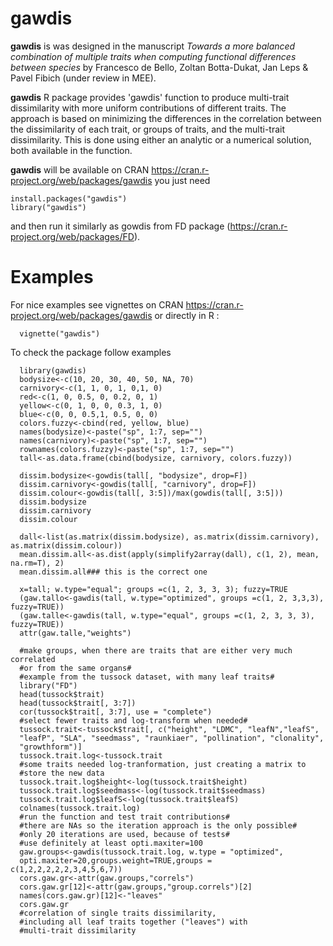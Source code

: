 gawdis
======

**gawdis** is was designed in the manuscript *Towards a more balanced combination of multiple traits when computing functional differences between species* by Francesco de Bello, Zoltan Botta-Dukat, Jan Leps & Pavel Fibich (under review in MEE).

**gawdis** R package provides 'gawdis' function to produce multi-trait dissimilarity with more uniform contributions of different traits. The approach is based on minimizing the differences in the correlation between the dissimilarity of each trait, or groups of traits, and the multi-trait dissimilarity. This is done using either an analytic or a numerical solution, both available in the function.

**gawdis** will be available on CRAN https://cran.r-project.org/web/packages/gawdis you just need

```
install.packages("gawdis")
library("gawdis")
```

and then run it similarly as gowdis from FD package (https://cran.r-project.org/web/packages/FD).

Examples
======
For nice examples see vignettes on CRAN https://cran.r-project.org/web/packages/gawdis or directly in R :
```
  vignette("gawdis")
```
To check the package follow examples
```
  library(gawdis)
  bodysize<-c(10, 20, 30, 40, 50, NA, 70)
  carnivory<-c(1, 1, 0, 1, 0,1, 0)
  red<-c(1, 0, 0.5, 0, 0.2, 0, 1)
  yellow<-c(0, 1, 0, 0, 0.3, 1, 0)
  blue<-c(0, 0, 0.5,1, 0.5, 0, 0)
  colors.fuzzy<-cbind(red, yellow, blue)
  names(bodysize)<-paste("sp", 1:7, sep="")
  names(carnivory)<-paste("sp", 1:7, sep="")
  rownames(colors.fuzzy)<-paste("sp", 1:7, sep="")
  tall<-as.data.frame(cbind(bodysize, carnivory, colors.fuzzy))
  
  dissim.bodysize<-gowdis(tall[, "bodysize", drop=F])
  dissim.carnivory<-gowdis(tall[, "carnivory", drop=F])
  dissim.colour<-gowdis(tall[, 3:5])/max(gowdis(tall[, 3:5]))
  dissim.bodysize
  dissim.carnivory
  dissim.colour
  
  dall<-list(as.matrix(dissim.bodysize), as.matrix(dissim.carnivory), as.matrix(dissim.colour))
  mean.dissim.all<-as.dist(apply(simplify2array(dall), c(1, 2), mean, na.rm=T), 2)
  mean.dissim.all### this is the correct one
  
  x=tall; w.type="equal"; groups =c(1, 2, 3, 3, 3); fuzzy=TRUE
  (gaw.tallo<-gawdis(tall, w.type="optimized", groups =c(1, 2, 3,3,3), fuzzy=TRUE))
  (gaw.talle<-gawdis(tall, w.type="equal", groups =c(1, 2, 3, 3, 3), fuzzy=TRUE))
  attr(gaw.talle,"weights")
  
  #make groups, when there are traits that are either very much correlated
  #or from the same organs#
  #example from the tussock dataset, with many leaf traits#
  library("FD")
  head(tussock$trait)
  head(tussock$trait[, 3:7])
  cor(tussock$trait[, 3:7], use = "complete")
  #select fewer traits and log-transform when needed#
  tussock.trait<-tussock$trait[, c("height", "LDMC", "leafN","leafS",
  "leafP", "SLA", "seedmass", "raunkiaer", "pollination", "clonality",
  "growthform")]
  tussock.trait.log<-tussock.trait
  #some traits needed log-tranformation, just creating a matrix to
  #store the new data
  tussock.trait.log$height<-log(tussock.trait$height)
  tussock.trait.log$seedmass<-log(tussock.trait$seedmass)
  tussock.trait.log$leafS<-log(tussock.trait$leafS)
  colnames(tussock.trait.log)
  #run the function and test trait contributions#
  #there are NAs so the iteration approach is the only possible#
  #only 20 iterations are used, because of tests#
  #use definitely at least opti.maxiter=100
  gaw.groups<-gawdis(tussock.trait.log, w.type = "optimized",
  opti.maxiter=20,groups.weight=TRUE,groups = c(1,2,2,2,2,2,3,4,5,6,7))
  cors.gaw.gr<-attr(gaw.groups,"correls")
  cors.gaw.gr[12]<-attr(gaw.groups,"group.correls")[2]
  names(cors.gaw.gr)[12]<-"leaves"
  cors.gaw.gr
  #correlation of single traits dissimilarity,
  #including all leaf traits together ("leaves") with
  #multi-trait dissimilarity

  
```  

